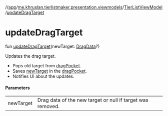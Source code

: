 //[app](../../../index.md)/[me.khruslan.tierlistmaker.presentation.viewmodels](../index.md)/[TierListViewModel](index.md)/[updateDragTarget](update-drag-target.md)

# updateDragTarget

fun [updateDragTarget](update-drag-target.md)(newTarget: [DragData](../../me.khruslan.tierlistmaker.data.models.drag/-drag-data/index.md)?)

Updates the drag target.

- Pops old target from [dragPocket](drag-pocket.md).
- Saves [newTarget](update-drag-target.md) in the [dragPocket](drag-pocket.md).
- Notifies UI about the updates.

#### Parameters

| | |
|---|---|
| newTarget | Drag data of the new target or null if target was removed. |
